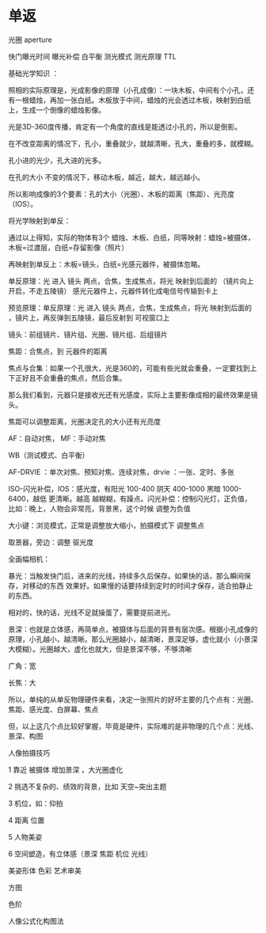 # 单返

光圈 aperture

快门曝光时间 曝光补偿 白平衡 测光模式 测光原理 TTL

基础光学知识 ：

照相的实际原理是，光成影像的原理（小孔成像）：一块木板，中间有个小孔，还有一根蜡烛，再加一张白纸。木板放于中间，蜡烛的光会透过木板，映射到白纸上，生成一个倒像的蜡烛影像。

光是3D\-360度传播，肯定有一个角度的直线是能透过小孔的，所以是倒影。

在不改变距离的情况下，孔小，重叠就少，就越清晰，孔大，重叠的多，就模糊。

孔小进的光少，孔大进的光多。

在孔的大小 不变的情况下，移动木板，越近，越大，越远越小。

所以影响成像的3个要素：孔的大小（光圈）、木板的距离（焦距）、光亮度（IOS）。

将光学映射到单反：

通过以上得知，实际的物体有3个 蜡烛、木板、白纸，同等映射：蜡烛=被摄体，木板=过渡层，白纸=存留影像（照片）

再映射到单反上：木板=镜头，白纸=光感元器件，被摄体忽略。

单反原理：光 进入 镜头 两点，合焦，生成焦点，将光 映射到后面的 （镜片向上开启，不走五陵镜） 感光元器件上，元器件转化成电信号传输到卡上

预览原理：单反原理：光 进入 镜头 两点，合焦，生成焦点，将光 映射到后面的 ，镜片上，再反弹到五陵镜，最后反射到 可视窗口上

镜头：前组镜片、镜片组、光圈、镜片组、后组镜片

焦距：合焦点，到 元器件的距离

焦点与合集：如果一个孔很大，光是360的，可能有些光就会重叠，一定要找到上下正好且不会重叠的焦点，然后合集。

那么我们看到，元器只是接收光还有光感度，实际上主要影像成相的最终效果是镜头。

焦距可以调整距离，光圈决定孔的大小还有光亮度

AF：自动对焦， MF：手动对焦

WB（测试模式、白平衡）

AF\-DRVIE ：单次对焦、预知对焦、连续对焦，drvie ：一张、定时、多张

ISO\-闪光补偿，IOS：感光度，有阳光 100\-400 阴天 400\-1000 黑暗 1000\-6400，越低 更清晰。越高 越糊糊，有躁点。闪光补偿：控制闪光灯，正负值，比如：晚上，人物会非常亮，背景黑，这个时候 调整为负值

大小键：浏览模式，正常是调整放大缩小，拍摄模式下 调整焦点

取景器，旁边：调整 驱光度

全画幅相机：

暴光：当触发快门后，进来的光线，持续多久后保存。如果快的话，那么瞬间保存，对移动的东西 效果好。如果慢的话要持续到定时的时间才保存，适合拍静止的东西。

相对的，快的话，光线不足就操蛋了，需要提前进光。

景深：也就是立体感，再简单点，被摄体与后面的背景有层次感。根据小孔成像的原理，小孔越小，越清晰。那么光圈越小，越清晰，景深足够，虚化就小（小景深 大模糊）。光圈越大，虚化也就大，但是景深不够，不够清晰

广角：宽

长焦：大

所以，单纯的从单反物理硬件来看，决定一张照片的好坏主要的几个点有：光圈、焦距、感光度、白屏幕、焦点

但，以上这几个点比较好掌握，毕竟是硬件，实际难的是非物理的几个点：光线、景深、构图

人像拍摄技巧

1 靠近 被摄体 增加景深 ，大光圈虚化

2 挑选不复杂的、绩效的背景，比如 天空~突出主题

3 机位，如：仰拍

4 距离 位置

5 人物美姿

6 空间塑造，有立体感（景深 焦距 机位 光线）

美姿形体 色彩 艺术审美

方图

色阶

人像公式化构图法

